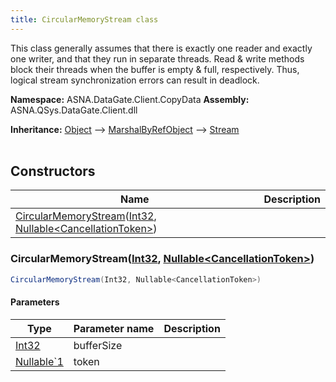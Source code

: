 ```yaml
---
title: CircularMemoryStream class
---
```


This class generally assumes that there is exactly one reader and
exactly one writer, and that they run in separate threads.  Read &
write methods block their threads when the buffer is empty & full,
respectively.  Thus, logical stream synchronization errors can result
in deadlock.

**Namespace:** ASNA.DataGate.Client.CopyData
**Assembly:** ASNA.QSys.DataGate.Client.dll

**Inheritance:** [Object](https://docs.microsoft.com/en-us/dotnet/api/system.object) --> [MarshalByRefObject](https://learn.microsoft.com/en-us/dotnet/api/system.marshalbyrefobject?view=net-8.0) --> [Stream](https://learn.microsoft.com/en-us/dotnet/api/system.io.stream?view=net-8.0)
<br>
<br>

## Constructors

| Name | Description |
| --- | --- |
| [CircularMemoryStream](#circularmemorystreamint32-nullable-cancellationtoken)([Int32](https://docs.microsoft.com/en-us/dotnet/api/system.int32), [Nullable\<CancellationToken\>](https://learn.microsoft.com/en-us/dotnet/csharp/language-reference/builtin-types/nullable-value-types)) | 

### CircularMemoryStream([Int32](https://docs.microsoft.com/en-us/dotnet/api/system.int32), [Nullable\<CancellationToken\>](https://learn.microsoft.com/en-us/dotnet/csharp/language-reference/builtin-types/nullable-value-types))



```cs
CircularMemoryStream(Int32, Nullable<CancellationToken>)
```

#### Parameters

| Type | Parameter name | Description
| --- | --- | ---
| [Int32](https://docs.microsoft.com/en-us/dotnet/api/system.int32) | bufferSize | 
| [Nullable`1](https://learn.microsoft.com/en-us/dotnet/csharp/language-reference/builtin-types/nullable-value-types) | token | 
